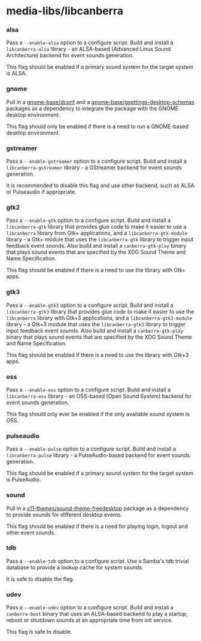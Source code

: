 # media-libs/libcanberra

### alsa
Pass a `--enable-alsa` option to a configure script. Build and install a `libcanberra-alsa` library - an ALSA-based (Advanced Linux Sound Architecture) backend for event sounds generation.

This flag should be enabled if a primary sound system for the target system is ALSA.

### gnome
Pull in a [gnome-base/dconf](../gnome-base/dconf.md) and a [gnome-base/gsettings-desktop-schemas](../gnome-base/gsettings-desktop-schemas.md) packages as a dependency to integrate the package with the GNOME desktop environment.

This flag should only be enabled if there is a need to run a GNOME-based desktop environment.

### gstreamer
Pass a `--enable-gstreamer` option to a configure script. Build and install a `libcanberra-gstreamer` library - a GStreamer backend for event sounds generation.

It is recommended to disable this flag and use other backend, such as ALSA or Pulseaudio if appropriate.

### gtk2
Pass a `--enable-gtk` option to a configure script. Build and install a `libcanberra-gtk` library that provides glue code to make it easier to use a `libcanberra` library from Gtk+ applications, and a `libcanberra-gtk-module` library - a Gtk+ module that uses the `libcanberra-gtk` library to trigger input feedback event sounds. Also build and install a `canberra-gtk-play` binary that plays sound events that are specified by the XDG Sound Theme and Name Specification.

This flag should be enabled if there is a need to use the library with Gtk+ apps.

### gtk3
Pass a `--enable-gtk3` option to a configure script. Build and install a `libcanberra-gtk3` library that provides glue code to make it easier to use the `libcanberra` library with Gtk+3 applications, and a `libcanberra-gtk3-module` library - a Gtk+3 module that uses the `libcanberra-gtk3` library to trigger input feedback event sounds. Also build and install a `canberra-gtk-play` binary that plays sound events that are specified by the XDG Sound Theme and Name Specification.

This flag should be enabled if there is a need to use the library with Gtk+3 apps.

### oss
Pass a `--enable-oss` option to a configure script. Build and install a `libcanberra-oss` library - an OSS-based (Open Sound System) backend for event sounds generation.

This flag should only ever be enabled if the only available sound system is OSS.

### pulseaudio
Pass a `--enable-pulse` option to a configure script. Build and install a `libcanberra-pulse` library - a PulseAudio-based backend for event sounds generation.

This flag should be enabled if a primary sound system for the target system is PulseAudio.

### sound
Pull in a [x11-themes/sound-theme-freedesktop](../x11-themes/sound-theme-freedesktop.md) package as a dependency to provide sounds for different desktop events.

This flag should be enabled if there is a need for playing login, logout and other event sounds.

### tdb
Pass a `--enable-tdb` option to a configure script. Use a Samba's tdb trivial database to provide a lookup cache for system sounds.

It is safe to disable the flag.

### udev
Pass a `--enable-udev` option to a configure script. Build and install a `canberra-boot` binary that uses an ALSA-based backend to play a startup, reboot or shutdown sounds at an appropriate time from init service.

This flag is safe to disable.

